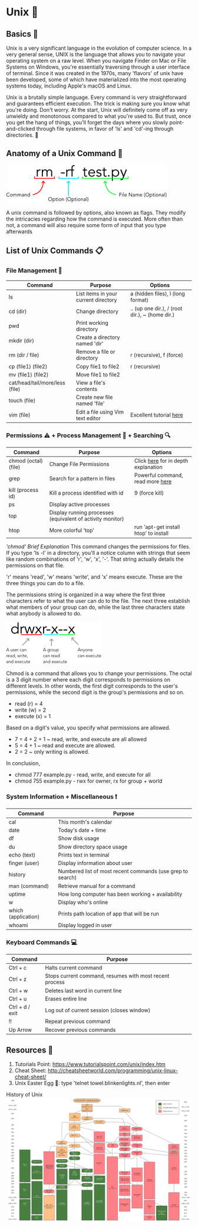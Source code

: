 # Unix :floppy_disk:

## Basics :straight_ruler:
Unix is a very significant language in the evolution of computer science. In a very general sense, UNIX is the language that allows you to navigate your operating system on a raw level. When you navigate Finder on Mac or File Systems on Windows, you're essentially traversing through a user interface of terminal. Since it was created in the 1970s, many 'flavors' of unix have been developed, some of which have materialized into the most operating systems today, including Apple's macOS and Linux.

Unix is a brutally simple language. Every command is very straightforward and guarantees efficient execution. The trick is making sure you know what you're doing. Don't worry. At the start, Unix will definitely come off as very unwieldy and monotonous compared to what you're used to. But trust, once you get the hang of things, you'll forget the days where you slowly point-and-clicked through file systems, in favor of 'ls' and 'cd'-ing through directories. :muscle:

## Anatomy of a Unix Command :bust_in_silhouette:
![](Screenshots/sample-unix.png)

A unix command is followed by options, also known as flags. They modify the intricacies regarding how the command is executed. More often than not, a command will also require some form of input that you type afterwards

## List of Unix Commands :clipboard:
### File Management  :file_folder:
Command | Purpose | Options
--- | --- | ---
ls | List items in your current directory | a (hidden files), l (long format)
cd (dir) | Change directory | .. (up one dir.), / (root dir.), ~ (home dir.)
pwd | Print working directory
mkdir (dir) | Create a directory named 'dir'
rm (dir / file) | Remove a file or directory | r (recursive), f (force)
cp (file1) (file2) | Copy file1 to file2 | r (recursive)
mv (file1) (file2) | Move file1 to file2
cat/head/tail/more/less (file) | View a file's contents
touch (file) | Create new file named 'file'
vim (file) | Edit a file using Vim text editor | Excellent tutorial [here](http://www.openvim.com)

### Permissions :warning: + Process Management :construction_worker: + Searching :mag:
Command | Purpose | Options
--- | --- | ---
chmod (octal) (file) | Change File Permissions | Click [here](https://www.computerhope.com/unix/uchmod.htm) for in depth explanation
grep | Search for a pattern in files | Powerful command, read more [here](http://www.uccs.edu/~ahitchco/grep/)
kill (process id) | Kill a process identified with id | 9 (force kill)
ps | Display active processes
top | Display running processes (equivalent of activity monitor)
htop | More colorful 'top' | run 'apt-get install htop' to install

*'chmod' Brief Explanation*
This command changes the permissions for files. If you type 'ls -l' in a directory, you'll a notice column with strings that seem like  random combinations of 'r', 'w', 'x', '-'. That string actually details the permissions on that file.

'r' means 'read', 'w' means 'write', and 'x' means execute. These are the three things you can do to a file.

The permissions string is organized in a way where the first three characters refer to what the user can do to the file. The next three establish what members of your group can do, while the last three characters state what anybody is allowed to do.

![](Screenshots/chmod-octat.png)

Chmod is a command that allows you to change your permissions. The octal is a 3 digit number where each digit corresponds to permissions on different levels. In other words, the first digit corresponds to the user's permissions, while the second digit is the group's permissions and so on.

* read (r) = 4
* write (w) = 2
* execute (x) = 1

Based on a digit's value, you specify what permissions are allowed.
* 7 = 4 + 2 + 1 ~ read, write, and execute are all allowed
* 5 = 4 + 1 ~ read and execute are allowed.
* 2 = 2 ~ only writing is allowed.

In conclusion,
* chmod 777 example.py - read, write, and execute for all
* chmod 755 example.py - rwx for owner, rx for group + world

### System Information + Miscellaneous :heavy_exclamation_mark:
Command | Purpose
--- | ---
cal | This month's calendar
date | Today's date + time
df | Show disk usage
du | Show directory space usage
echo (text) | Prints text in terminal
finger (user) | Display information about user
history | Numbered list of most recent commands (use grep to search)
man (command) | Retrieve manual for a command
uptime | How long computer has been working + availability
w | Display who's online
which (application) | Prints path location of app that will be run
whoami | Display logged in user

### Keyboard Commands :computer:
Command | Purpose
--- | ---
Ctrl + c | Halts current command
Ctrl + z | Stops current command, resumes with most recent process
Ctrl + w | Deletes last word in current line
Ctrl + u | Erases entire line
Ctrl + d / exit | Log out of current session (closes window)
!! | Repeat previous command
Up Arrow | Recover previous commands

## Resources :closed_book:
1. Tutorials Point: https://www.tutorialspoint.com/unix/index.htm
2. Cheat Sheet: http://cheatsheetworld.com/programming/unix-linux-cheat-sheet/
3. Unix Easter Egg :egg:: type 'telnet towel.blinkenlights.nl', then enter

History of Unix
![](Screenshots/unix-history.png)
